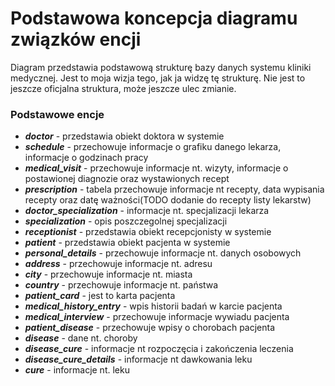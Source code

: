 # Podstawowa koncepcja diagramu związków encji

Diagram przedstawia podstawową strukturę bazy danych systemu kliniki medycznej. Jest to moja wizja tego, jak ja widzę tę strukturę. Nie jest to jeszcze oficjalna struktura, może jeszcze ulec zmianie.


### Podstawowe encje

- ***doctor*** - przedstawia obiekt doktora w systemie
- ***schedule*** - przechowuje informacje o grafiku danego lekarza, informacje o godzinach pracy
- ***medical_visit*** - przechowuje informacje nt. wizyty, informacje o postawionej diagnozie oraz wystawionych recept
- ***prescription*** - tabela przechowuje informacje nt recepty, data wypisania recepty oraz datę ważności(TODO dodanie do recepty listy lekarstw)
- ***doctor_specialization*** - informacje nt. specjalizacji lekarza
- ***specialization*** - opis poszczegolnej specjalizacji
- ***receptionist*** - przedstawia obiekt recepcjonisty w systemie
- ***patient*** - przedstawia obiekt pacjenta w systemie
- ***personal_details*** - przechowuje informacje nt. danych osobowych
- ***address*** - przechowuje informacje nt. adresu
- ***city*** - przechowuje informacje nt. miasta
- ***country*** - przechowuje informacje nt. państwa
- ***patient_card*** - jest to karta pacjenta
- ***medical_history_entry*** - wpis historii badań w karcie pacjenta
- ***medical_interview*** - przechowuje informacje wywiadu pacjenta
- ***patient_disease*** - przechowuje wpisy o chorobach pacjenta
- ***disease*** - dane nt. choroby
- ***disease_cure*** - informacje nt rozpoczęcia i zakończenia leczenia
- ***disease_cure_details*** - informacje nt dawkowania leku
- ***cure*** - informacje nt. leku